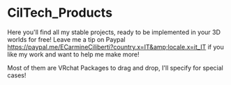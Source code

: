 # CilTech_Products
Here you'll find all my stable projects, ready to be implemented in your 3D worlds for free!
Leave me a tip on Paypal https://paypal.me/ECarmineCiliberti?country.x=IT&amp;locale.x=it_IT 
if you like my work and want to help me make more!

Most of them are VRchat Packages to drag and drop, I'll specify for special cases!
